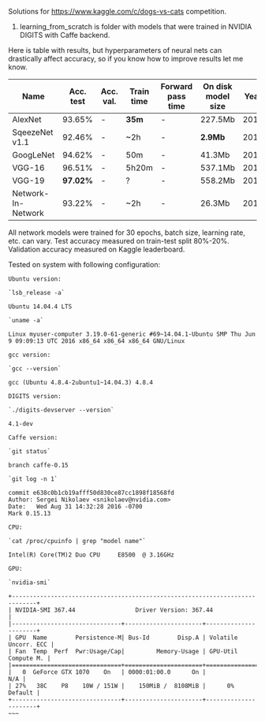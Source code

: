 Solutions for https://www.kaggle.com/c/dogs-vs-cats competition.

1. learning_from_scratch is folder with models that were trained in NVIDIA DIGITS with Caffe backend.

Here is table with results, but hyperparameters of neural nets can drastically affect accuracy, so if you know how to improve results let me know.

Name| Acc. test | Acc. val. | Train time | Forward pass time | On disk model size | Year | Paper
------------------ | --- | --- | --- | --- | --- | --- | ---
AlexNet | 93.65%  | - | **35m** | - | 227.5Mb | 2012 | [link](papers.nips.cc/paper/4824-imagenet-classification-with-deep-convolutional-neural-networks.pdf)
SqeezeNet v1.1 | 92.46% | - | ~2h | -| **2.9Mb** | 2016 | [link](arxiv.org/pdf/1602.07360v3.pdf)
GoogLeNet | 94.62% | - | 50m | - | 41.3Mb | 2014 | [link](www.cs.unc.edu/~wliu/papers/GoogLeNet.pdf)
VGG-16 | 96.51% | - | 5h20m | - | 537.1Mb | 2014 | [link](arxiv.org/pdf/1409.1556.pdf)
VGG-19 | **97.02%** | - | ? | - | 558.2Mb | 2014 | [link](arxiv.org/pdf/1409.1556.pdf)
Network-In-Network | 93.22% | - | ~2h |-| 26.3Mb | 2014 | [link](arxiv.org/pdf/1312.4400v3.pdf)

  All network models were trained for 30 epochs, batch size, learning rate, etc. can vary.
  Test accuracy measured on train-test split 80%-20%.
  Validation accuracy measured on Kaggle leaderboard.





Tested on system with following configuration:
~~~~
Ubuntu version:

`lsb_release -a`

Ubuntu 14.04.4 LTS

`uname -a`

Linux myuser-computer 3.19.0-61-generic #69~14.04.1-Ubuntu SMP Thu Jun 9 09:09:13 UTC 2016 x86_64 x86_64 x86_64 GNU/Linux

gcc version:

`gcc --version`

gcc (Ubuntu 4.8.4-2ubuntu1~14.04.3) 4.8.4

DIGITS version:

`./digits-devserver --version`

4.1-dev

Caffe version:

`git status`

branch caffe-0.15

`git log -n 1`

commit e638c0b1cb19afff50d830ce87cc1898f18568fd
Author: Sergei Nikolaev <snikolaev@nvidia.com>
Date:   Wed Aug 31 14:32:28 2016 -0700
Mark 0.15.13

CPU:

`cat /proc/cpuinfo | grep "model name"`

Intel(R) Core(TM)2 Duo CPU     E8500  @ 3.16GHz

GPU:

`nvidia-smi`

+-----------------------------------------------------------------------------+
| NVIDIA-SMI 367.44                 Driver Version: 367.44                    |
|-------------------------------+----------------------+----------------------+
| GPU  Name        Persistence-M| Bus-Id        Disp.A | Volatile Uncorr. ECC |
| Fan  Temp  Perf  Pwr:Usage/Cap|         Memory-Usage | GPU-Util  Compute M. |
|===============================+======================+======================|
|   0  GeForce GTX 1070    On   | 0000:01:00.0      On |                  N/A |
| 27%   38C    P8    10W / 151W |    150MiB /  8108MiB |      0%      Default |
+-------------------------------+----------------------+----------------------+
~~~



